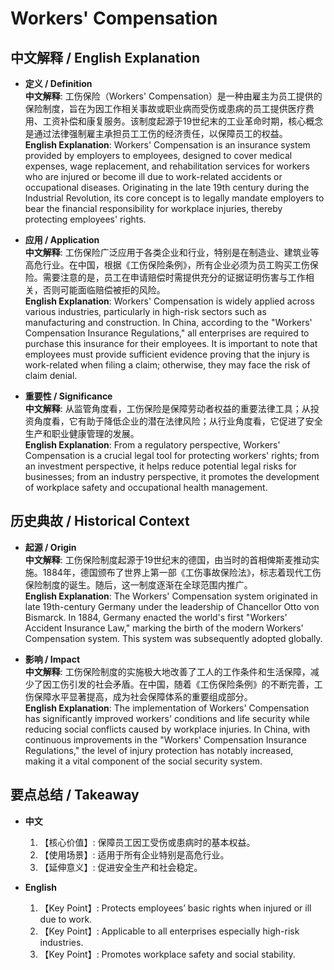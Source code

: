 # Workers' Compensation

## 中文解释 / English Explanation

* **定义 / Definition**  
  **中文解释**: 工伤保险（Workers' Compensation）是一种由雇主为员工提供的保险制度，旨在为因工作相关事故或职业病而受伤或患病的员工提供医疗费用、工资补偿和康复服务。该制度起源于19世纪末的工业革命时期，核心概念是通过法律强制雇主承担员工工伤的经济责任，以保障员工的权益。  
  **English Explanation**: Workers' Compensation is an insurance system provided by employers to employees, designed to cover medical expenses, wage replacement, and rehabilitation services for workers who are injured or become ill due to work-related accidents or occupational diseases. Originating in the late 19th century during the Industrial Revolution, its core concept is to legally mandate employers to bear the financial responsibility for workplace injuries, thereby protecting employees' rights.

* **应用 / Application**  
  **中文解释**: 工伤保险广泛应用于各类企业和行业，特别是在制造业、建筑业等高危行业。在中国，根据《工伤保险条例》，所有企业必须为员工购买工伤保险。需要注意的是，员工在申请赔偿时需提供充分的证据证明伤害与工作相关，否则可能面临赔偿被拒的风险。  
  **English Explanation**: Workers' Compensation is widely applied across various industries, particularly in high-risk sectors such as manufacturing and construction. In China, according to the "Workers' Compensation Insurance Regulations," all enterprises are required to purchase this insurance for their employees. It is important to note that employees must provide sufficient evidence proving that the injury is work-related when filing a claim; otherwise, they may face the risk of claim denial.

* **重要性 / Significance**  
  **中文解释**: 从监管角度看，工伤保险是保障劳动者权益的重要法律工具；从投资角度看，它有助于降低企业的潜在法律风险；从行业角度看，它促进了安全生产和职业健康管理的发展。  
  **English Explanation**: From a regulatory perspective, Workers' Compensation is a crucial legal tool for protecting workers' rights; from an investment perspective, it helps reduce potential legal risks for businesses; from an industry perspective, it promotes the development of workplace safety and occupational health management.

## 历史典故 / Historical Context

* **起源 / Origin**  
  **中文解释**: 工伤保险制度起源于19世纪末的德国，由当时的首相俾斯麦推动实施。1884年，德国颁布了世界上第一部《工伤事故保险法》，标志着现代工伤保险制度的诞生。随后，这一制度逐渐在全球范围内推广。  
  **English Explanation**: The Workers' Compensation system originated in late 19th-century Germany under the leadership of Chancellor Otto von Bismarck. In 1884, Germany enacted the world's first "Workers' Accident Insurance Law," marking the birth of the modern Workers' Compensation system. This system was subsequently adopted globally.

* **影响 / Impact**  
  **中文解释**: 工伤保险制度的实施极大地改善了工人的工作条件和生活保障，减少了因工伤引发的社会矛盾。在中国，随着《工伤保险条例》的不断完善，工伤保障水平显著提高，成为社会保障体系的重要组成部分。  
  **English Explanation**: The implementation of Workers' Compensation has significantly improved workers' conditions and life security while reducing social conflicts caused by workplace injuries. In China, with continuous improvements in the "Workers' Compensation Insurance Regulations," the level of injury protection has notably increased, making it a vital component of the social security system.

## 要点总结 / Takeaway

* **中文**  
  1. 【核心价值】:  保障员工因工受伤或患病时的基本权益。
  2. 【使用场景】:  适用于所有企业特别是高危行业。
  3. 【延伸意义】:  促进安全生产和社会稳定。

* **English**  
  1. 【Key Point】: Protects employees’ basic rights when injured or ill due to work.
  2. 【Key Point】: Applicable to all enterprises especially high-risk industries.
  3. 【Key Point】: Promotes workplace safety and social stability.